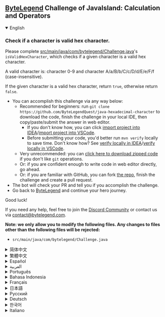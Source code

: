 ## [ByteLegend](https://bytelegend.com) Challenge of JavaIsland: Calculation and Operators

<details open='true'>
<summary>English</summary>

### Check if a character is valid hex character.

Please complete [src/main/java/com/bytelegend/Challenge.java](https://github.com/ByteLegendQuest/java-hexadecimal-character/blob/main/src/main/java/com/bytelegend/Challenge.java)'s `isValidHexCharacter`, which checks if a given character is a valid hex character.

A valid character is: character 0-9 and character A/a/B/b/C/c/D/d/E/e/F/f (case-insensitive).

If the given character is a valid hex character, return `true`, otherwise return `false`.


- You can accomplish this challenge via any way below:
  - Recommended for beginners: run `git clone https://github.com/ByteLegendQuest/java-hexadecimal-character` to download the code,
    finish the challenge in your local IDE, then copy/paste/submit the answer in web editor.
    - If you don't know how, you can click [import project into IDEA](https://github.com/ByteLegendQuest/java-hexadecimal-character/blob/main/docs/en/clone-and-import.md)/[import project into VSCode](https://github.com/ByteLegendQuest/java-hexadecimal-character/blob/main/docs/en/clone-and-import-vscode.md).
    - Before submitting your code, you'd better run `mvn verify` locally to save time. Don't know how? See [verify locally in IDEA](https://github.com/ByteLegendQuest/java-hexadecimal-character/blob/main/docs/en/run-mvn-verify-idea.md)/[verify locally in VSCode](https://github.com/ByteLegendQuest/java-hexadecimal-character/blob/main/docs/en/run-mvn-verify-vscode.md).
  - Very unrecommended: you can [click here to download zipped code](https://codeload.github.com/ByteLegendQuest/java-hexadecimal-character/zip/refs/heads/main) if you don't like `git` operations.
  - Or: if you are confident enough to write code in web editor directly, go ahead.
  - Or: if you are familiar with GitHub, you can fork [the repo](https://github.com/ByteLegendQuest/java-hexadecimal-character), finish the challenge and create a pull request.
- The bot will check your PR and tell you if you accomplish the challenge.
- Go back to [ByteLegend](https://bytelegend.com) and continue your hero journey.

Good luck!

If you need any help, feel free to join the [Discord Community](https://discord.gg/35RreUUGWt) or contact us via [contact@bytelegend.com](mailto:contact@bytelegend.com).

**Note: we only allow you to modify the following files.
Any changes to files other than the following files will be rejected:**

- `src/main/java/com/bytelegend/Challenge.java`

</details>

<details>
<summary>简体中文</summary>

### 判断一个字符是不是十六进制字符

请完成[src/main/java/com/bytelegend/Challenge.java](https://github.com/ByteLegendQuest/java-hexadecimal-character/blob/main/src/main/java/com/bytelegend/Challenge.java)中的`isValidHexCharacter`方法，判断一个给定字符是不是合法的十六进制字符。

一个合法的十六进制字符是：字符0-9，以及字符A/a/B/b/C/c/D/d/E/e/F/f （大小写都是合法的）。

若给定的字符是一个合法的十六进制字符，返回`true`，否则返回`false`。


- 你可以使用以下任意一种方法完成挑战：
  - 初学者推荐：运行`git clone https://git.bytelegend.com/ByteLegendQuest/java-hexadecimal-character`将代码下载到本地，在本地使用IDE调试完成后复制到网页编辑器里提交。
    - 如果你不知道怎么做，可以点击[导入IDEA](https://github.com/ByteLegendQuest/java-hexadecimal-character/blob/main/docs/zh_hans/clone-and-import.md)/[导入VSCode](https://github.com/ByteLegendQuest/java-hexadecimal-character/blob/main/docs/zh_hans/clone-and-import-vscode.md)。
    - 在提交之前，你最好先在本地运行`mvn verify`验证一下答案，以节约时间。不知道如何做？请查看[在IDEA中本地验证](https://github.com/ByteLegendQuest/java-hexadecimal-character/blob/main/docs/zh_hans/run-mvn-verify-idea.md)/[在VSCode中本地验证](https://github.com/ByteLegendQuest/java-hexadecimal-character/blob/main/docs/zh_hans/run-mvn-verify-vscode.md)。
  - 非常不推荐：如果你实在不喜欢`git`命令行操作，你可以[点击这里直接下载打包好的代码](https://ghcodeload.bytelegend.com/ByteLegendQuest/java-hexadecimal-character/zip/refs/heads/main)。
  - 或者：如果你非常自信不需要下载代码到本地调试，可以使用网页编辑器直接提交。
  - 或者：如果你对GitHub非常熟悉，你可以fork[这个仓库](https://github.com/ByteLegendQuest/java-hexadecimal-character)、完成挑战后，创建一个Pull Request。
- 机器人将会检查你的答案，告诉你你是否通过了挑战。
- 回到[字节传说](https://bytelegend.com)，然后继续你的英雄旅程。

祝你好运！

如果你需要任何帮助，欢迎加入官方玩家QQ群（在[首页](https://bytelegend.com)右下角的`联系 & 关于`菜单里可以找到入群方式）或者[Discord社区](https://discord.gg/PvmqK3hF)，或email至[contact@bytelegend.com](mailto:contact@bytelegend.com)。

**注意：我们只允许您修改以下文件，任何对其他文件的修改都会被拒绝：**

- `src/main/java/com/bytelegend/Challenge.java`

</details>

<details>
<summary>繁體中文</summary>

### 檢查字符是否為有效的十六進製字符。

請完成[src/main/java/com/bytelegend/Challenge.java](https://github.com/ByteLegendQuest/java-hexadecimal-character/blob/main/src/main/java/com/bytelegend/Challenge.java)的`isValidHexCharacter` ，它檢查給定字符是否是有效的十六進製字符。

有效字符是：字符 0-9 和字符 A/a/B/b/C/c/D/d/E/e/F/f（不區分大小寫）。

如果給定字符是有效的十六進製字符，則返回`true` ，否則返回`false` 。

-   您可以通過以下任何方式完成此挑戰：
    -   建議初學者：運行`git clone https://github.com/ByteLegendQuest/java-hexadecimal-character`下載代碼，在本地 IDE 中完成挑戰，然後在 Web 編輯器中復制/粘貼/提交答案。
        -   如果你不知道怎麼做，你可以點擊[import project into IDEA](https://github.com/ByteLegendQuest/java-hexadecimal-character/blob/main/docs/en/clone-and-import.md) / [import project into VSCode](https://github.com/ByteLegendQuest/java-hexadecimal-character/blob/main/docs/en/clone-and-import-vscode.md) 。
        -   在提交代碼之前，您最好在本地運行`mvn verify`以節省時間。不知道怎麼樣？請參閱[在 IDEA](https://github.com/ByteLegendQuest/java-hexadecimal-character/blob/main/docs/en/run-mvn-verify-idea.md) [中進行本地驗證/在 VSCode 中進行本地驗證](https://github.com/ByteLegendQuest/java-hexadecimal-character/blob/main/docs/en/run-mvn-verify-vscode.md)。
    -   非常不推薦：如果你不喜歡`git`操作，可以[點擊這裡下載壓縮代碼](https://codeload.github.com/ByteLegendQuest/java-hexadecimal-character/zip/refs/heads/main)。
    -   或者：如果您有足夠的信心直接在 Web 編輯器中編寫代碼，請繼續。
    -   或者：如果你熟悉 GitHub，你可以 fork[倉庫](https://github.com/ByteLegendQuest/java-hexadecimal-character)，完成挑戰並創建一個拉取請求。
-   機器人會檢查你的 PR 並告訴你是否完成了挑戰。
-   回到[ByteLegend](https://bytelegend.com)繼續你的英雄之旅。

祝你好運！

如果您需要任何幫助，請隨時加入[Discord 社區](https://discord.gg/35RreUUGWt)或通過[contact@bytelegend.com](mailto:contact@bytelegend.com)聯繫我們。

**注意：我們只允許您修改以下文件。對以下文件以外的文件的任何更改都將被拒絕：**

-   `src/main/java/com/bytelegend/Challenge.java`
</details>

<details>
<summary>Español</summary>

### Compruebe si un carácter es un carácter hexadecimal válido.

Complete [src/main/java/com/bytelegend/Challenge.java](https://github.com/ByteLegendQuest/java-hexadecimal-character/blob/main/src/main/java/com/bytelegend/Challenge.java) 's `isValidHexCharacter` , que verifica si un carácter dado es un carácter hexadecimal válido.

Un carácter válido es: carácter 0-9 y carácter A/a/B/b/C/c/D/d/E/e/F/f (sin distinción entre mayúsculas y minúsculas).

Si el carácter dado es un carácter hexadecimal válido, devuelve `true` , de lo contrario, devuelve `false` .

-   Puede lograr este desafío de cualquier manera a continuación:
    -   Recomendado para principiantes: ejecute `git clone https://github.com/ByteLegendQuest/java-hexadecimal-character` para descargar el código, finalice el desafío en su IDE local, luego copie/pegue/envíe la respuesta en el editor web.
        -   Si no sabe cómo hacerlo, puede hacer clic en [importar proyecto a IDEA](https://github.com/ByteLegendQuest/java-hexadecimal-character/blob/main/docs/en/clone-and-import.md) / [importar proyecto a VSCode](https://github.com/ByteLegendQuest/java-hexadecimal-character/blob/main/docs/en/clone-and-import-vscode.md) .
        -   Antes de enviar su código, es mejor que ejecute `mvn verify` localmente para ahorrar tiempo. ¿No sabes cómo? Ver [verificar localmente en IDEA](https://github.com/ByteLegendQuest/java-hexadecimal-character/blob/main/docs/en/run-mvn-verify-idea.md) / [verificar localmente en VSCode](https://github.com/ByteLegendQuest/java-hexadecimal-character/blob/main/docs/en/run-mvn-verify-vscode.md) .
    -   Muy poco recomendado: puede [hacer clic aquí para descargar el código comprimido](https://codeload.github.com/ByteLegendQuest/java-hexadecimal-character/zip/refs/heads/main) si no le gustan las operaciones de `git` .
    -   O: si tiene la confianza suficiente para escribir código en el editor web directamente, adelante.
    -   O: si está familiarizado con GitHub, puede bifurcar [el repositorio](https://github.com/ByteLegendQuest/java-hexadecimal-character) , finalizar el desafío y crear una solicitud de extracción.
-   El bot verificará tu PR y te dirá si logras el desafío.
-   Regrese a [ByteLegend](https://bytelegend.com) y continúe su viaje de héroe.

¡Buena suerte!

Si necesita ayuda, no dude en unirse a la [comunidad de Discord](https://discord.gg/35RreUUGWt) o contáctenos a través de [contact@bytelegend.com](mailto:contact@bytelegend.com) .

**Nota: solo le permitimos modificar los siguientes archivos. Cualquier cambio en los archivos que no sean los siguientes archivos será rechazado:**

-   `src/main/java/com/bytelegend/Challenge.java`
</details>

<details>
<summary>العربية</summary>

### تحقق مما إذا كان الحرف هو حرف سداسي عشري صالح.

يُرجى إكمال [src / main / java / com / bytelegend / Challenge.java](https://github.com/ByteLegendQuest/java-hexadecimal-character/blob/main/src/main/java/com/bytelegend/Challenge.java) `isValidHexCharacter` ، والتي تتحقق مما إذا كان الحرف المحدد حرفًا سداسي عشري صالحًا.

الحرف الصالح هو: الحرف 0-9 والحرف A / a / B / b / C / c / D / d / E / e / F / f (غير حساس لحالة الأحرف).

إذا كان الحرف المحدد حرفًا سداسي عشري صالحًا ، فارجع إلى " `true` " ، وإلا أرجع " `false` ".

-   يمكنك إنجاز هذا التحدي بأي طريقة أدناه:
    -   موصى به للمبتدئين: قم بتشغيل `git clone https://github.com/ByteLegendQuest/java-hexadecimal-character` لتنزيل الكود ، وإنهاء التحدي في IDE المحلي الخاص بك ، ثم نسخ / لصق / إرسال الإجابة في محرر الويب.
        -   إذا كنت لا تعرف كيف يمكنك النقر فوق [استيراد مشروع إلى IDEA](https://github.com/ByteLegendQuest/java-hexadecimal-character/blob/main/docs/en/clone-and-import.md) / [استيراد مشروع إلى VSCode](https://github.com/ByteLegendQuest/java-hexadecimal-character/blob/main/docs/en/clone-and-import-vscode.md) .
        -   قبل إرسال التعليمات البرمجية الخاصة بك ، من الأفضل تشغيل `mvn verify` محليًا لتوفير الوقت. لا أعرف كيف؟ انظر [التحقق محليًا في IDEA](https://github.com/ByteLegendQuest/java-hexadecimal-character/blob/main/docs/en/run-mvn-verify-idea.md) / [تحقق محليًا في VSCode](https://github.com/ByteLegendQuest/java-hexadecimal-character/blob/main/docs/en/run-mvn-verify-vscode.md) .
    -   غير موصى به على الإطلاق: يمكنك [النقر هنا لتنزيل رمز مضغوط](https://codeload.github.com/ByteLegendQuest/java-hexadecimal-character/zip/refs/heads/main) إذا كنت لا تحب عمليات `git` .
    -   أو: إذا كنت واثقًا بدرجة كافية من كتابة التعليمات البرمجية في محرر الويب مباشرةً ، فابدأ.
    -   أو: إذا كنت معتادًا على GitHub ، فيمكنك تفرع [الريبو](https://github.com/ByteLegendQuest/java-hexadecimal-character) وإنهاء التحدي وإنشاء طلب سحب.
-   سيتحقق الروبوت من العلاقات العامة الخاصة بك ويخبرك إذا أنجزت التحدي.
-   ارجع إلى [ByteLegend وتابع](https://bytelegend.com) رحلة بطلك.

حظ سعيد!

إذا كنت بحاجة إلى أي مساعدة ، فلا تتردد في الانضمام إلى [مجتمع Discord](https://discord.gg/35RreUUGWt) أو الاتصال بنا عبر [contact@bytelegend.com](mailto:contact@bytelegend.com) .

**ملاحظة: نسمح لك فقط بتعديل الملفات التالية. سيتم رفض أي تغييرات يتم إجراؤها على الملفات بخلاف الملفات التالية:**

-   `src/main/java/com/bytelegend/Challenge.java`
</details>

<details>
<summary>Português</summary>

### Verifique se um caractere é um caractere hexadecimal válido.

Preencha o `isValidHexCharacter` de [src/main/java/com/bytelegend/Challenge.java](https://github.com/ByteLegendQuest/java-hexadecimal-character/blob/main/src/main/java/com/bytelegend/Challenge.java) , que verifica se um determinado caractere é um caractere hexadecimal válido.

Um caractere válido é: caractere 0-9 e caractere A/a/B/b/C/c/D/d/E/e/F/f (não diferencia maiúsculas de minúsculas).

Se o caractere fornecido for um caractere hexadecimal válido, retorne `true` , caso contrário, retorne `false` .

-   Você pode realizar este desafio de qualquer maneira abaixo:
    -   Recomendado para iniciantes: execute `git clone https://github.com/ByteLegendQuest/java-hexadecimal-character` para baixar o código, termine o desafio em seu IDE local e copie/cole/envie a resposta no editor da web.
        -   Se você não sabe como, você pode clicar em [importar projeto para IDEA](https://github.com/ByteLegendQuest/java-hexadecimal-character/blob/main/docs/en/clone-and-import.md) / [importar projeto para VSCode](https://github.com/ByteLegendQuest/java-hexadecimal-character/blob/main/docs/en/clone-and-import-vscode.md) .
        -   Antes de enviar seu código, é melhor você executar `mvn verify` localmente para economizar tempo. Não sei como? Consulte [verificar localmente em IDEA](https://github.com/ByteLegendQuest/java-hexadecimal-character/blob/main/docs/en/run-mvn-verify-idea.md) / [verificar localmente em VSCode](https://github.com/ByteLegendQuest/java-hexadecimal-character/blob/main/docs/en/run-mvn-verify-vscode.md) .
    -   Muito não recomendado: você pode [clicar aqui para baixar o código zipado](https://codeload.github.com/ByteLegendQuest/java-hexadecimal-character/zip/refs/heads/main) se não gostar das operações do `git` .
    -   Ou: se você estiver confiante o suficiente para escrever código diretamente no editor da web, vá em frente.
    -   Ou: se você estiver familiarizado com o GitHub, você pode bifurcar [o repo](https://github.com/ByteLegendQuest/java-hexadecimal-character) , finalizar o desafio e criar um pull request.
-   O bot verificará seu PR e informará se você cumprir o desafio.
-   Volte para [ByteLegend](https://bytelegend.com) e continue sua jornada de herói.

Boa sorte!

Se precisar de ajuda, sinta-se à vontade para se juntar à [Comunidade Discord](https://discord.gg/35RreUUGWt) ou entre em contato conosco via [contact@bytelegend.com](mailto:contact@bytelegend.com) .

**Nota: só permitimos que você modifique os seguintes arquivos. Quaisquer alterações em arquivos que não sejam os arquivos a seguir serão rejeitadas:**

-   `src/main/java/com/bytelegend/Challenge.java`
</details>

<details>
<summary>Bahasa Indonesia</summary>

### Periksa apakah karakter adalah karakter hex yang valid.

Harap lengkapi `isValidHexCharacter` dari [src/main/java/com/bytelegend/Challenge.java](https://github.com/ByteLegendQuest/java-hexadecimal-character/blob/main/src/main/java/com/bytelegend/Challenge.java) , yang memeriksa apakah karakter yang diberikan adalah karakter hex yang valid.

Karakter yang valid adalah: karakter 0-9 dan karakter A/a/B/b/C/c/D/d/E/e/F/f (peka huruf besar-kecil).

Jika karakter yang diberikan adalah karakter hex yang valid, kembalikan `true` , jika tidak, kembalikan `false` .

-   Anda dapat menyelesaikan tantangan ini melalui cara apa pun di bawah ini:
    -   Direkomendasikan untuk pemula: jalankan `git clone https://github.com/ByteLegendQuest/java-hexadecimal-character` untuk mengunduh kode, selesaikan tantangan di IDE lokal Anda, lalu salin/tempel/kirim jawabannya di editor web.
        -   Jika Anda tidak tahu caranya, Anda bisa mengklik [import project into IDEA](https://github.com/ByteLegendQuest/java-hexadecimal-character/blob/main/docs/en/clone-and-import.md) / [import project into VSCode](https://github.com/ByteLegendQuest/java-hexadecimal-character/blob/main/docs/en/clone-and-import-vscode.md) .
        -   Sebelum mengirimkan kode Anda, Anda sebaiknya menjalankan `mvn verify` secara lokal untuk menghemat waktu. Tidak tahu bagaimana? Lihat [verifikasi secara lokal di IDEA](https://github.com/ByteLegendQuest/java-hexadecimal-character/blob/main/docs/en/run-mvn-verify-idea.md) / [verifikasi secara lokal di VSCode](https://github.com/ByteLegendQuest/java-hexadecimal-character/blob/main/docs/en/run-mvn-verify-vscode.md) .
    -   Sangat tidak direkomendasikan: Anda dapat [mengklik di sini untuk mengunduh kode zip](https://codeload.github.com/ByteLegendQuest/java-hexadecimal-character/zip/refs/heads/main) jika Anda tidak menyukai operasi `git` .
    -   Atau: jika Anda cukup percaya diri untuk menulis kode di editor web secara langsung, silakan.
    -   Atau: jika Anda terbiasa dengan GitHub, Anda dapat melakukan fork [repo](https://github.com/ByteLegendQuest/java-hexadecimal-character) , menyelesaikan tantangan, dan membuat permintaan tarik.
-   Bot akan memeriksa PR Anda dan memberi tahu Anda jika Anda menyelesaikan tantangan.
-   Kembali ke [ByteLegend](https://bytelegend.com) dan lanjutkan perjalanan pahlawan Anda.

Semoga beruntung!

Jika Anda memerlukan bantuan, jangan ragu untuk bergabung dengan [Komunitas Discord](https://discord.gg/35RreUUGWt) atau hubungi kami melalui [contact@bytelegend.com](mailto:contact@bytelegend.com) .

**Catatan: kami hanya mengizinkan Anda untuk mengubah file berikut. Setiap perubahan pada file selain file berikut akan ditolak:**

-   `src/main/java/com/bytelegend/Challenge.java`
</details>

<details>
<summary>Français</summary>

### Vérifiez si un caractère est un caractère hexadécimal valide.

Veuillez compléter `isValidHexCharacter` de [src/main/java/com/bytelegend/Challenge.java](https://github.com/ByteLegendQuest/java-hexadecimal-character/blob/main/src/main/java/com/bytelegend/Challenge.java) , qui vérifie si un caractère donné est un caractère hexadécimal valide.

Un caractère valide est : le caractère 0-9 et le caractère A/a/B/b/C/c/D/d/E/e/F/f (insensible à la casse).

Si le caractère donné est un caractère hexadécimal valide, renvoie `true` , sinon renvoie `false` .

-   Vous pouvez accomplir ce défi de n'importe quelle manière ci-dessous:
    -   Recommandé pour les débutants : exécutez `git clone https://github.com/ByteLegendQuest/java-hexadecimal-character` pour télécharger le code, terminez le défi dans votre IDE local, puis copiez/collez/soumettez la réponse dans l'éditeur Web.
        -   Si vous ne savez pas comment, vous pouvez cliquer sur [importer le projet dans IDEA](https://github.com/ByteLegendQuest/java-hexadecimal-character/blob/main/docs/en/clone-and-import.md) / [importer le projet dans VSCode](https://github.com/ByteLegendQuest/java-hexadecimal-character/blob/main/docs/en/clone-and-import-vscode.md) .
        -   Avant de soumettre votre code, vous feriez mieux d'exécuter `mvn verify` localement pour gagner du temps. Vous ne savez pas comment ? Voir [vérifier localement dans IDEA](https://github.com/ByteLegendQuest/java-hexadecimal-character/blob/main/docs/en/run-mvn-verify-idea.md) / [vérifier localement dans VSCode](https://github.com/ByteLegendQuest/java-hexadecimal-character/blob/main/docs/en/run-mvn-verify-vscode.md) .
    -   Très déconseillé : vous pouvez [cliquer ici pour télécharger le code compressé](https://codeload.github.com/ByteLegendQuest/java-hexadecimal-character/zip/refs/heads/main) si vous n'aimez pas les opérations `git` .
    -   Ou : si vous êtes suffisamment confiant pour écrire du code directement dans l'éditeur Web, continuez.
    -   Ou : si vous êtes familier avec GitHub, vous pouvez forker [le dépôt](https://github.com/ByteLegendQuest/java-hexadecimal-character) , terminer le défi et créer une demande d'extraction.
-   Le bot vérifiera votre PR et vous dira si vous accomplissez le défi.
-   Retournez à [ByteLegend](https://bytelegend.com) et continuez votre voyage de héros.

Bonne chance!

Si vous avez besoin d'aide, n'hésitez pas à rejoindre la [communauté Discord](https://discord.gg/35RreUUGWt) ou à nous contacter via [contact@bytelegend.com](mailto:contact@bytelegend.com) .

**Remarque : nous vous autorisons uniquement à modifier les fichiers suivants. Toute modification de fichiers autres que les fichiers suivants sera rejetée :**

-   `src/main/java/com/bytelegend/Challenge.java`
</details>

<details>
<summary>日本語</summary>

### 文字が有効な16進文字であるかどうかを確認してください。

[src / main / java / com / bytelegend / Challenge.java](https://github.com/ByteLegendQuest/java-hexadecimal-character/blob/main/src/main/java/com/bytelegend/Challenge.java)の`isValidHexCharacter`を完了してください。これにより、指定された文字が有効な16進文字であるかどうかがチェックされます。

有効な文字は次のとおりです。文字0〜9および文字A / a / B / b / C / c / D / d / E / e / F / f（大文字と小文字は区別されません）。

指定された文字が有効な16進文字である場合は、 `true`を返し、そうでない場合は`false`を返します。

-   この課題は、以下のいずれかの方法で達成できます。
    -   初心者に推奨： `git clone https://github.com/ByteLegendQuest/java-hexadecimal-character`を実行してコードをダウンロードし、ローカルIDEでチャレンジを終了してから、Webエディターで回答をコピー/貼り付け/送信します。
        -   方法がわからない場合は、\[ [プロジェクトをIDEAにインポート](https://github.com/ByteLegendQuest/java-hexadecimal-character/blob/main/docs/en/clone-and-import.md)\]/\[ [プロジェクトをVSCodeにインポート](https://github.com/ByteLegendQuest/java-hexadecimal-character/blob/main/docs/en/clone-and-import-vscode.md)\]をクリックできます。
        -   コードを送信する前に、時間を節約するためにローカルで`mvn verify`実行することをお勧めします。方法がわかりませんか？ [IDEAでローカルに](https://github.com/ByteLegendQuest/java-hexadecimal-character/blob/main/docs/en/run-mvn-verify-idea.md)[検証する/VSCodeでローカルに](https://github.com/ByteLegendQuest/java-hexadecimal-character/blob/main/docs/en/run-mvn-verify-vscode.md)検証するを参照してください。
    -   非常に推奨されていません`git`操作が気に入らない場合は、 [ここをクリックしてzipコードをダウンロード](https://codeload.github.com/ByteLegendQuest/java-hexadecimal-character/zip/refs/heads/main)できます。
    -   または：Webエディターで直接コードを記述できる自信がある場合は、先に進んでください。
    -   または：GitHubに精通している場合は[、リポジトリ](https://github.com/ByteLegendQuest/java-hexadecimal-character)をフォークしてチャレンジを終了し、プルリクエストを作成できます。
-   ボットはPRをチェックし、チャレンジを達成したかどうかを通知します。
-   [ByteLegend](https://bytelegend.com)に戻り、ヒーローの旅を続けてください。

幸運を！

ヘルプが必要な場合は、 [Discordコミュニティ](https://discord.gg/35RreUUGWt)に参加するか、contact [@bytelegend.com](mailto:contact@bytelegend.com)からお問い合わせください。

**注：変更できるのは次のファイルのみです。次のファイル以外のファイルへの変更は拒否されます。**

-   `src/main/java/com/bytelegend/Challenge.java`
</details>

<details>
<summary>Русский</summary>

### Проверьте, является ли символ допустимым шестнадцатеричным символом.

Пожалуйста, заполните [src/main/java/com/bytelegend/Challenge.java](https://github.com/ByteLegendQuest/java-hexadecimal-character/blob/main/src/main/java/com/bytelegend/Challenge.java) `isValidHexCharacter` , который проверяет, является ли данный символ допустимым шестнадцатеричным символом.

Допустимые символы: символы 0–9 и символы A/a/B/b/C/c/D/d/E/e/F/f (без учета регистра).

Если данный символ является допустимым шестнадцатеричным символом, верните `true` , в противном случае верните `false` .

-   Вы можете выполнить эту задачу любым способом, указанным ниже:
    -   Рекомендуется для начинающих: запустите `git clone https://github.com/ByteLegendQuest/java-hexadecimal-character` , чтобы загрузить код, завершите задание в локальной среде IDE, затем скопируйте/вставьте/отправьте ответ в веб-редакторе.
        -   Если вы не знаете как, вы можете нажать [импортировать проект в IDEA](https://github.com/ByteLegendQuest/java-hexadecimal-character/blob/main/docs/en/clone-and-import.md) / [импортировать проект в VSCode](https://github.com/ByteLegendQuest/java-hexadecimal-character/blob/main/docs/en/clone-and-import-vscode.md) .
        -   Перед отправкой кода вам лучше запустить `mvn verify` локально, чтобы сэкономить время. Не знаете как? См. « [Проверить локально в IDEA](https://github.com/ByteLegendQuest/java-hexadecimal-character/blob/main/docs/en/run-mvn-verify-idea.md) / [проверить локально в VSCode»](https://github.com/ByteLegendQuest/java-hexadecimal-character/blob/main/docs/en/run-mvn-verify-vscode.md) .
    -   Крайне не рекомендуется: вы можете [щелкнуть здесь, чтобы загрузить заархивированный код](https://codeload.github.com/ByteLegendQuest/java-hexadecimal-character/zip/refs/heads/main) , если вам не нравятся операции `git` .
    -   Или: если вы достаточно уверены, чтобы писать код напрямую в веб-редакторе, вперед.
    -   Или: если вы знакомы с GitHub, вы можете разветвить [репозиторий](https://github.com/ByteLegendQuest/java-hexadecimal-character) , выполнить задание и создать запрос на включение.
-   Бот проверит ваш PR и сообщит, выполнили ли вы задание.
-   Вернитесь в [ByteLegend](https://bytelegend.com) и продолжайте свое героическое путешествие.

Удачи!

Если вам нужна помощь, присоединяйтесь к [сообществу Discord](https://discord.gg/35RreUUGWt) или свяжитесь с нами по [адресу contact@bytelegend.com](mailto:contact@bytelegend.com) .

**Примечание: мы разрешаем вам изменять только следующие файлы. Любые изменения в файлах, кроме следующих файлов, будут отклонены:**

-   `src/main/java/com/bytelegend/Challenge.java`
</details>

<details>
<summary>Deutsch</summary>

### Prüfen Sie, ob ein Zeichen ein gültiges Hexadezimalzeichen ist.

Bitte vervollständigen Sie [src/main/java/com/bytelegend/Challenge.java](https://github.com/ByteLegendQuest/java-hexadecimal-character/blob/main/src/main/java/com/bytelegend/Challenge.java) 's `isValidHexCharacter` , das prüft, ob ein bestimmtes Zeichen ein gültiges Hexadezimalzeichen ist.

Ein gültiges Zeichen ist: Zeichen 0-9 und Zeichen A/a/B/b/C/c/D/d/E/e/F/f (Groß-/Kleinschreibung wird nicht beachtet).

Wenn das angegebene Zeichen ein gültiges Hexadezimalzeichen ist, wird `true` zurückgegeben, andernfalls wird `false` zurückgegeben.

-   Sie können diese Herausforderung auf eine der folgenden Arten meistern:
    -   Empfohlen für Anfänger: Führen Sie `git clone https://github.com/ByteLegendQuest/java-hexadecimal-character` aus, um den Code herunterzuladen, beenden Sie die Herausforderung in Ihrer lokalen IDE und kopieren/fügen Sie dann die Antwort im Web-Editor ein/übermitteln Sie sie.
        -   Wenn Sie nicht wissen wie, können Sie auf [Projekt in IDEA](https://github.com/ByteLegendQuest/java-hexadecimal-character/blob/main/docs/en/clone-and-import.md) [importieren / Projekt in VSCode importieren klicken](https://github.com/ByteLegendQuest/java-hexadecimal-character/blob/main/docs/en/clone-and-import-vscode.md) .
        -   Bevor Sie Ihren Code einreichen, sollten Sie `mvn verify` besser lokal ausführen, um Zeit zu sparen. Sie wissen nicht wie? Siehe [Lokal verifizieren in IDEA](https://github.com/ByteLegendQuest/java-hexadecimal-character/blob/main/docs/en/run-mvn-verify-idea.md) / [Lokal verifizieren in VSCode](https://github.com/ByteLegendQuest/java-hexadecimal-character/blob/main/docs/en/run-mvn-verify-vscode.md) .
    -   Sehr nicht zu empfehlen: Sie können [hier klicken, um den gezippten Code herunterzuladen,](https://codeload.github.com/ByteLegendQuest/java-hexadecimal-character/zip/refs/heads/main) wenn Sie `git` -Operationen nicht mögen.
    -   Oder: Wenn Sie sicher genug sind, Code direkt im Web-Editor zu schreiben, fahren Sie fort.
    -   Oder: Wenn Sie sich mit GitHub auskennen, können Sie [das Repo forken](https://github.com/ByteLegendQuest/java-hexadecimal-character) , die Challenge beenden und einen Pull-Request erstellen.
-   Der Bot überprüft Ihre PR und teilt Ihnen mit, ob Sie die Herausforderung meistern.
-   Gehen Sie zurück zu [ByteLegend](https://bytelegend.com) und setzen Sie Ihre Heldenreise fort.

Viel Glück!

Wenn Sie Hilfe benötigen, können Sie sich gerne der [Discord Community](https://discord.gg/35RreUUGWt) anschließen oder uns über [contact@bytelegend.com kontaktieren](mailto:contact@bytelegend.com) .

**Hinweis: Wir erlauben Ihnen nur, die folgenden Dateien zu ändern. Alle Änderungen an anderen Dateien als den folgenden Dateien werden abgelehnt:**

-   `src/main/java/com/bytelegend/Challenge.java`
</details>

<details>
<summary>한국어</summary>

### 문자가 유효한 16진수 문자인지 확인하십시오.

주어진 문자가 유효한 16진수 문자인지 확인하는 [src/main/java/com/bytelegend/Challenge.java](https://github.com/ByteLegendQuest/java-hexadecimal-character/blob/main/src/main/java/com/bytelegend/Challenge.java) 의 `isValidHexCharacter` 를 완료하세요.

유효한 문자는 문자 0-9 및 문자 A/a/B/b/C/c/D/d/E/e/F/f(대소문자 구분 안 함)입니다.

주어진 문자가 유효한 16진 문자 `true` 를 반환하고 그렇지 않으면 `false` 를 반환합니다.

-   아래 방법을 통해 이 챌린지를 완료할 수 있습니다.
    -   초보자를 위한 권장 사항: `git clone https://github.com/ByteLegendQuest/java-hexadecimal-character` 를 실행하여 코드를 다운로드하고 로컬 IDE에서 챌린지를 완료한 다음 웹 편집기에서 답변을 복사/붙여넣기/제출합니다.
        -   방법을 모르는 경우 [프로젝트를 IDEA로](https://github.com/ByteLegendQuest/java-hexadecimal-character/blob/main/docs/en/clone-and-import.md) [가져오기 / 프로젝트를 VSCode로 가져](https://github.com/ByteLegendQuest/java-hexadecimal-character/blob/main/docs/en/clone-and-import-vscode.md) 오기를 클릭할 수 있습니다.
        -   코드를 제출하기 전에 시간을 절약하기 위해 로컬에서 `mvn verify` 를 실행하는 것이 좋습니다. 방법을 모르십니까? [IDEA에서 로컬로](https://github.com/ByteLegendQuest/java-hexadecimal-character/blob/main/docs/en/run-mvn-verify-idea.md) [확인/VSCode에서 로컬로](https://github.com/ByteLegendQuest/java-hexadecimal-character/blob/main/docs/en/run-mvn-verify-vscode.md) 확인을 참조하세요.
    -   매우 권장하지 않음: `git` 작업이 마음에 들지 않으면 [여기를 클릭하여 압축 코드를 다운로드](https://codeload.github.com/ByteLegendQuest/java-hexadecimal-character/zip/refs/heads/main) 할 수 있습니다.
    -   또는 웹 편집기에서 직접 코드를 작성할 만큼 자신이 있다면 계속 진행하십시오.
    -   또는 GitHub에 익숙하다면 리포지토리를 분기 [하고](https://github.com/ByteLegendQuest/java-hexadecimal-character) 챌린지를 완료하고 풀 요청을 생성할 수 있습니다.
-   봇은 PR을 확인하고 도전 과제를 달성했는지 알려줍니다.
-   [ByteLegend](https://bytelegend.com) 로 돌아가 영웅 여정을 계속하세요.

행운을 빕니다!

도움이 필요하면 언제든지 [Discord 커뮤니티](https://discord.gg/35RreUUGWt) 에 가입하거나 [contact@bytelegend.com](mailto:contact@bytelegend.com) 을 통해 문의하세요.

**참고: 다음 파일만 수정할 수 있습니다. 다음 파일 이외의 파일에 대한 변경 사항은 거부됩니다.**

-   `src/main/java/com/bytelegend/Challenge.java`
</details>

<details>
<summary>Italiano</summary>

### Controlla se un carattere è un carattere esadecimale valido.

Si prega di completare [src/main/java/com/bytelegend/Challenge.java](https://github.com/ByteLegendQuest/java-hexadecimal-character/blob/main/src/main/java/com/bytelegend/Challenge.java) 's `isValidHexCharacter` , che controlla se un determinato carattere è un carattere esadecimale valido.

Un carattere valido è: carattere 0-9 e carattere A/a/B/b/C/c/D/d/E/e/F/f (senza distinzione tra maiuscole e minuscole).

Se il carattere specificato è un carattere esadecimale valido, restituisce `true` , altrimenti restituisce `false` .

-   Puoi portare a termine questa sfida in qualsiasi modo di seguito:
    -   Consigliato per i principianti: esegui `git clone https://github.com/ByteLegendQuest/java-hexadecimal-character` per scaricare il codice, completa la sfida nel tuo IDE locale, quindi copia/incolla/invia la risposta nell'editor web.
        -   Se non sai come fare, puoi fare clic su [importa progetto in IDEA](https://github.com/ByteLegendQuest/java-hexadecimal-character/blob/main/docs/en/clone-and-import.md) / [importa progetto in VSCode](https://github.com/ByteLegendQuest/java-hexadecimal-character/blob/main/docs/en/clone-and-import-vscode.md) .
        -   Prima di inviare il codice, è meglio eseguire `mvn verify` in locale per risparmiare tempo. Non sai come? Vedere [verifica in locale in IDEA](https://github.com/ByteLegendQuest/java-hexadecimal-character/blob/main/docs/en/run-mvn-verify-idea.md) / [verifica in locale in VSCode](https://github.com/ByteLegendQuest/java-hexadecimal-character/blob/main/docs/en/run-mvn-verify-vscode.md) .
    -   Molto sconsigliato: puoi fare [clic qui per scaricare il codice zippato](https://codeload.github.com/ByteLegendQuest/java-hexadecimal-character/zip/refs/heads/main) se non ti piacciono le operazioni `git` .
    -   Oppure: se sei abbastanza sicuro da scrivere il codice direttamente nell'editor web, vai avanti.
    -   Oppure: se hai familiarità con GitHub, puoi eseguire il fork [del repository](https://github.com/ByteLegendQuest/java-hexadecimal-character) , completare la sfida e creare una richiesta pull.
-   Il bot controllerà il tuo PR e ti dirà se hai superato la sfida.
-   Torna a [ByteLegend](https://bytelegend.com) e continua il tuo viaggio da eroe.

Buona fortuna!

Se hai bisogno di aiuto, non esitare a unirti alla [community di Discord](https://discord.gg/35RreUUGWt) o contattaci tramite [contact@bytelegend.com](mailto:contact@bytelegend.com) .

**Nota: ti permettiamo solo di modificare i seguenti file. Eventuali modifiche ai file diversi dai seguenti file verranno rifiutate:**

-   `src/main/java/com/bytelegend/Challenge.java`
</details>
